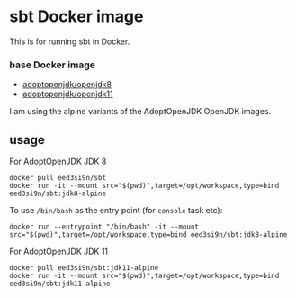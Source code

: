 sbt Docker image
================

This is for running sbt in Docker.

### base Docker image

- [adoptopenjdk/openjdk8](https://hub.docker.com/r/adoptopenjdk/openjdk8)
- [adoptopenjdk/openjdk11](https://hub.docker.com/r/adoptopenjdk/openjdk11)

I am using the alpine variants of the AdoptOpenJDK OpenJDK images.

## usage

For AdoptOpenJDK JDK 8

```
docker pull eed3si9n/sbt
docker run -it --mount src="$(pwd)",target=/opt/workspace,type=bind eed3si9n/sbt:jdk8-alpine
```

To use `/bin/bash` as the entry point (for `console` task etc):

```
docker run --entrypoint "/bin/bash" -it --mount src="$(pwd)",target=/opt/workspace,type=bind eed3si9n/sbt:jdk8-alpine
```

For AdoptOpenJDK JDK 11

```
docker pull eed3si9n/sbt:jdk11-alpine
docker run -it --mount src="$(pwd)",target=/opt/workspace,type=bind eed3si9n/sbt:jdk11-alpine
```
